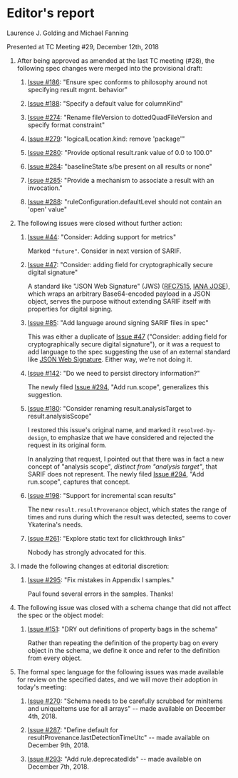 # Editor's report

Laurence J. Golding and Michael Fanning

Presented at TC Meeting #29, December 12th, 2018

1. After being approved as amended at the last TC meeting (#28), the following spec changes were merged into the provisional draft:

    1. [Issue #186](https://github.com/oasis-tcs/sarif-spec/issues/186): "Ensure spec conforms to philosophy around not specifying result mgmt. behavior"

    1. [Issue #188](https://github.com/oasis-tcs/sarif-spec/issues/188): "Specify a default value for columnKind"

    1. [Issue #274](https://github.com/oasis-tcs/sarif-spec/issues/274): "Rename fileVersion to dottedQuadFileVersion and specify format constraint"

    1. [Issue #279](https://github.com/oasis-tcs/sarif-spec/issues/279): "logicalLocation.kind: remove 'package'"

    1. [Issue #280](https://github.com/oasis-tcs/sarif-spec/issues/280): "Provide optional result.rank value of 0.0 to 100.0"

    1. [Issue #284](https://github.com/oasis-tcs/sarif-spec/issues/284): "baselineState s/be present on all results or none"

    1. [Issue #285](https://github.com/oasis-tcs/sarif-spec/issues/285): "Provide a mechanism to associate a result with an invocation."

    1. [Issue #288](https://github.com/oasis-tcs/sarif-spec/issues/288): "ruleConfiguration.defaultLevel should not contain an 'open' value"

1. The following issues were closed without further action:

    1. [Issue #44](https://github.com/oasis-tcs/sarif-spec/issues/44): "Consider: Adding support for metrics"

        Marked `"future"`. Consider in next version of SARIF.

    1. [Issue #47](https://github.com/oasis-tcs/sarif-spec/issues/47): "Consider: adding field for cryptographically secure digital signature"

        A standard like "JSON Web Signature" (JWS) ([RFC7515](https://tools.ietf.org/html/rfc7515), [IANA JOSE](https://www.iana.org/assignments/jose/jose.xhtml)), which wraps an arbitrary Base64-encoded payload in a JSON object, serves the purpose without extending SARIF itself with properties for digital signing.

    1. [Issue #85](https://github.com/oasis-tcs/sarif-spec/issues/85): "Add language around signing SARIF files in spec"

        This was either a duplicate of [Issue #47](https://github.com/oasis-tcs/sarif-spec/issues/47) ("Consider: adding field for cryptographically secure digital signature"), or it was a request to add language to the spec suggesting the use of an external standard like [JSON Web Signature](https://tools.ietf.org/html/rfc7515). Either way, we're not doing it.

    1. [Issue #142](https://github.com/oasis-tcs/sarif-spec/issues/142): "Do we need to persist directory information?"

        The newly filed [Issue #294](https://github.com/oasis-tcs/sarif-spec/issues/294), "Add run.scope", generalizes this suggestion.

    1. [Issue #180](https://github.com/oasis-tcs/sarif-spec/issues/180): "Consider renaming result.analysisTarget to result.analysisScope"

        I restored this issue's original name, and marked it `resolved-by-design`, to emphasize that we have considered and rejected the request in its original form.
        
        In analyzing that request, I pointed out that there was in fact a new concept of "analysis scope", _distinct from "analysis target"_, that SARIF does not represent. The newly filed [Issue #294](https://github.com/oasis-tcs/sarif-spec/issues/294), "Add run.scope", captures that concept.

    1. [Issue #198](https://github.com/oasis-tcs/sarif-spec/issues/198): "Support for incremental scan results"

        The new `result.resultProvenance` object, which states the range of times and runs during which the result was detected, seems to cover Ykaterina's needs.

    1. [Issue #261](https://github.com/oasis-tcs/sarif-spec/issues/261): "Explore static text for clickthrough links"

        Nobody has strongly advocated for this.

1. I made the following changes at editorial discretion:

    1. [Issue #295](https://github.com/oasis-tcs/sarif-spec/issues/295): "Fix mistakes in Appendix I samples."

        Paul found several errors in the samples. Thanks!

1. The following issue was closed with a schema change that did not affect the spec or the object model:

    1. [Issue #151](https://github.com/oasis-tcs/sarif-spec/issues/151): "DRY out definitions of property bags in the schema"

        Rather than repeating the definition of the property bag on every object in the schema, we define it once and refer to the definition from every object.

1. The formal spec language for the following issues was made available for review on the specified dates, and we will move their adoption in today's meeting:

    1. [Issue #270](https://github.com/oasis-tcs/sarif-spec/issues/270): "Schema needs to be carefully scrubbed for minItems and uniqueItems use for all arrays" -- made available on December 4th, 2018.

    1. [Issue #287](https://github.com/oasis-tcs/sarif-spec/issues/287): "Define default for resultProvenance.lastDetectionTimeUtc" -- made available on December 9th, 2018.

    1. [Issue #293](https://github.com/oasis-tcs/sarif-spec/issues/293): "Add rule.deprecatedIds" -- made available on December 7th, 2018.